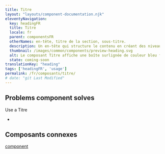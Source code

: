```yaml
---
title: Titre
layout: "layouts/component-documentation.njk"
eleventyNavigation:
  key: headingFR
  title: Titre
  locale: fr
  parent: componentsFR
  otherNames: en-tête, titre de la section, sous-titre.
  description: Un en-tête qui structure le contenu en créant des niveaux hiérarchiques qui permettent l'organisation visuelle et mentale du contenu de la page à l'aide des styles de Système de design GC.
  thumbnail: /images/common/components/preview-heading.svg
  alt: Le composant Titre affiche une boîte surlignée de couleur bleu foncé qui représente un titre sous laquelle se trouvent 3 boîtes grises plus petites représentant un bloc de texte.
  state: coming-soon
translationKey: "heading"
tags: ['headingFR', 'usage']
permalink: /fr/composants/titre/
# date: "git Last Modified"
---
```


## Problems component solves

Use a Titre

-

<article class="bg-full-width bg-primary text-light pt-500 pb-400 my-500">
  <h2 class="mt-0 mb-400">Composants connexes</h2>

  <a href="" class="link-light">component</a>
</article>
